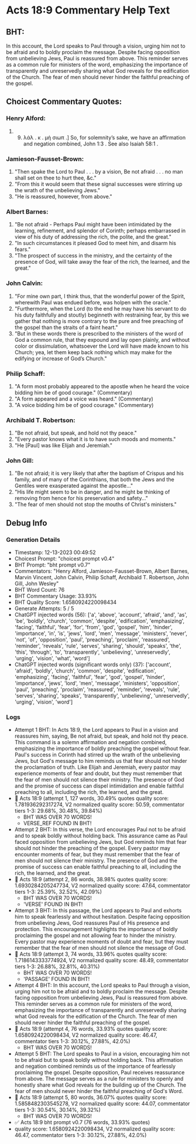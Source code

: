 # Acts 18:9 Commentary Help Text

## BHT:
In this account, the Lord speaks to Paul through a vision, urging him not to be afraid and to boldly proclaim the message. Despite facing opposition from unbelieving Jews, Paul is reassured from above. This reminder serves as a common rule for ministers of the word, emphasizing the importance of transparently and unreservedly sharing what God reveals for the edification of the Church. The fear of men should never hinder the faithful preaching of the gospel.

## Choicest Commentary Quotes:
### Henry Alford:
1.  9. λάλ . κ . μὴ σιωπ .] So, for solemnity’s sake, we have an affirmation and negation combined, John 1:3 . See also Isaiah 58:1 .


### Jamieson-Fausset-Brown:
1. "Then spake the Lord to Paul . . . by a vision, Be not afraid . . . no man shall set on thee to hurt thee, &amp;c." 
2. "From this it would seem that these signal successes were stirring up the wrath of the unbelieving Jews."
3. "He is reassured, however, from above."

### Albert Barnes:
1. "Be not afraid - Perhaps Paul might have been intimidated by the learning, refinement, and splendor of Corinth; perhaps embarrassed in view of his duty of addressing the rich, the polite, and the great."
2. "In such circumstances it pleased God to meet him, and disarm his fears."
3. "The prospect of success in the ministry, and the certainty of the presence of God, will take away the fear of the rich, the learned, and the great."

### John Calvin:
1. "For mine own part, I think thus, that the wonderful power of the Spirit, wherewith Paul was endued before, was holpen with the oracle."
2. "Furthermore, when the Lord (to the end he may have his servant to do his duty faithfully and stoutly) beginneth with restraining fear, by this we gather that nothing is more contrary to the pure and free preaching of the gospel than the straits of a faint heart."
3. "But in these words there is prescribed to the ministers of the word of God a common rule, that they expound and lay open plainly, and without color or dissimulation, whatsoever the Lord will have made known to his Church; yea, let them keep back nothing which may make for the edifying or increase of God’s Church."

### Philip Schaff:
1. "A form most probably appeared to the apostle when he heard the voice bidding him be of good courage." (Commentary)
2. "A form appeared and a voice was heard." (Commentary)
3. "A voice bidding him be of good courage." (Commentary)

### Archibald T. Robertson:
1. "Be not afraid, but speak, and hold not thy peace."
2. "Every pastor knows what it is to have such moods and moments."
3. "He [Paul] was like Elijah and Jeremiah."

### John Gill:
1. "Be not afraid; it is very likely that after the baptism of Crispus and his family, and of many of the Corinthians, that both the Jews and the Gentiles were exasperated against the apostle..." 
2. "His life might seem to be in danger, and he might be thinking of removing from hence for his preservation and safety..."
3. "The fear of men should not stop the mouths of Christ's ministers."


## Debug Info
### Generation Details
- Timestamp: 12-13-2023 00:49:52
- Choicest Prompt: "choicest prompt v0.4"
- BHT Prompt: "bht prompt v0.7"
- Commentators: "Henry Alford, Jamieson-Fausset-Brown, Albert Barnes, Marvin Vincent, John Calvin, Philip Schaff, Archibald T. Robertson, John Gill, John Wesley"
- BHT Word Count: 76
- BHT Commentary Usage: 33.93%
- BHT Quality Score: 1.6580924220098434
- Generate Attempts: 5 / 5
- ChatGPT injected words (56):
	['a', 'above', 'account', 'afraid', 'and', 'as', 'be', 'boldly', 'church', 'common', 'despite', 'edification', 'emphasizing', 'facing', 'faithful', 'fear', 'for', 'from', 'god', 'gospel', 'him', 'hinder', 'importance', 'in', 'is', 'jews', 'lord', 'men', 'message', 'ministers', 'never', 'not', 'of', 'opposition', 'paul', 'preaching', 'proclaim', 'reassured', 'reminder', 'reveals', 'rule', 'serves', 'sharing', 'should', 'speaks', 'the', 'this', 'through', 'to', 'transparently', 'unbelieving', 'unreservedly', 'urging', 'vision', 'what', 'word']
- ChatGPT injected words (significant words only) (37):
	['account', 'afraid', 'boldly', 'church', 'common', 'despite', 'edification', 'emphasizing', 'facing', 'faithful', 'fear', 'god', 'gospel', 'hinder', 'importance', 'jews', 'lord', 'men', 'message', 'ministers', 'opposition', 'paul', 'preaching', 'proclaim', 'reassured', 'reminder', 'reveals', 'rule', 'serves', 'sharing', 'speaks', 'transparently', 'unbelieving', 'unreservedly', 'urging', 'vision', 'word']

### Logs
- Attempt 1 BHT: In Acts 18:9, the Lord appears to Paul in a vision and reassures him, saying, Be not afraid, but speak, and hold not thy peace. This command is a solemn affirmation and negation combined, emphasizing the importance of boldly preaching the gospel without fear. Paul's success in Corinth had stirred up the wrath of the unbelieving Jews, but God's message to him reminds us that fear should not hinder the proclamation of truth. Like Elijah and Jeremiah, every pastor may experience moments of fear and doubt, but they must remember that the fear of men should not silence their ministry. The presence of God and the promise of success can dispel intimidation and enable faithful preaching to all, including the rich, the learned, and the great.
- 🔄 Acts 18:9 (attempt 1, 127 words, 30.49% quotes quality score: 1.781936292317274, V2 normalized quality score: 50.59, commentator tiers 1-3: 29.68%, 30.48%, 39.84%) 
	- BHT WAS OVER 70 WORDS! 
	- VERSE_REF FOUND IN BHT!
- Attempt 2 BHT: In this verse, the Lord encourages Paul not to be afraid and to speak boldly without holding back. This assurance came as Paul faced opposition from unbelieving Jews, but God reminds him that fear should not hinder the preaching of the gospel. Every pastor may encounter moments of fear, but they must remember that the fear of men should not silence their ministry. The presence of God and the promise of success can enable faithful preaching to all, including the rich, the learned, and the great.
- 🔄 Acts 18:9 (attempt 2, 86 words, 38.98% quotes quality score: 1.6930284205247734, V2 normalized quality score: 47.64, commentator tiers 1-3: 25.39%, 32.52%, 42.09%) 
	- BHT WAS OVER 70 WORDS! 
	- 'VERSE' FOUND IN BHT!
- Attempt 3 BHT: In this passage, the Lord appears to Paul and exhorts him to speak fearlessly and without hesitation. Despite facing opposition from unbelieving Jews, God reassures Paul of His presence and protection. This encouragement highlights the importance of boldly proclaiming the gospel and not allowing fear to hinder the ministry. Every pastor may experience moments of doubt and fear, but they must remember that the fear of men should not silence the message of God.
- 🔄 Acts 18:9 (attempt 3, 74 words, 33.96% quotes quality score: 1.7186143333774924, V2 normalized quality score: 48.49, commentator tiers 1-3: 26.88%, 32.81%, 40.31%) 
	- BHT WAS OVER 70 WORDS! 
	- 'PASSAGE' FOUND IN BHT!
- Attempt 4 BHT: In this account, the Lord speaks to Paul through a vision, urging him not to be afraid and to boldly proclaim the message. Despite facing opposition from unbelieving Jews, Paul is reassured from above. This reminder serves as a common rule for ministers of the word, emphasizing the importance of transparently and unreservedly sharing what God reveals for the edification of the Church. The fear of men should never hinder the faithful preaching of the gospel.
- 🔄 Acts 18:9 (attempt 4, 76 words, 33.93% quotes quality score: 1.6580924220098434, V2 normalized quality score: 46.47, commentator tiers 1-3: 30.12%, 27.88%, 42.0%) 
	- BHT WAS OVER 70 WORDS!
- Attempt 5 BHT: The Lord speaks to Paul in a vision, encouraging him not to be afraid but to speak boldly without holding back. This affirmation and negation combined reminds us of the importance of fearlessly proclaiming the gospel. Despite opposition, Paul receives reassurance from above. The message serves as a rule for ministers to openly and honestly share what God reveals for the building up of the Church. The fear of men should never hinder the faithful preaching of God's Word.
- 🔄 Acts 18:9 (attempt 5, 80 words, 36.07% quotes quality score: 1.5858482303545278, V2 normalized quality score: 44.07, commentator tiers 1-3: 30.54%, 30.14%, 39.32%) 
	- BHT WAS OVER 70 WORDS!
- ✅ Acts 18:9 bht prompt v0.7 (76 words, 33.93% quotes)
- quality score: 1.6580924220098434, V2 normalized quality score: 46.47, commentator tiers 1-3: 30.12%, 27.88%, 42.0%)